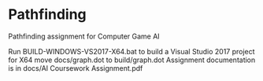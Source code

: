 # Pathfinding
Pathfinding assignment for Computer Game AI

Run BUILD-WINDOWS-VS2017-X64.bat to build a Visual Studio 2017 project for X64
move docs/graph.dot to build/graph.dot
Assignment documentation is in docs/AI Coursework Assignment.pdf
